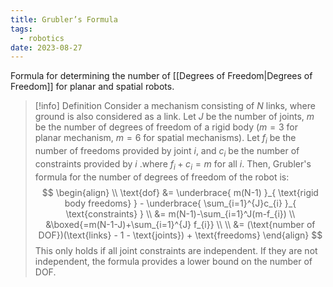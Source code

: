 ```yaml
---
title: Grubler’s Formula
tags:
  - robotics
date: 2023-08-27
---
```


Formula for determining the number of [[Degrees of Freedom|Degrees of Freedom]] for planar and spatial robots.

>[!info] Definition
>Consider a mechanism consisting of $N$ links, where ground is also considered as a link. Let $J$ be the number of joints, $m$ be the number of degrees of freedom of a rigid body ($m = 3$ for planar mechanism, $m=6$ for spatial mechanisms). Let $f_{i}$ be the number of freedoms provided by joint $i$, and $c_{i}$ be the number of constraints provided by $i$ .where $f_{i} + c_{i} = m$ for all $i$.
>Then, Grubler's formula for the number of degrees of freedom of the robot is:
>$$
>\begin{align} \\
>\text{dof} &= \underbrace{ m(N-1) }_{ \text{rigid body freedoms} } - \underbrace{ \sum_{i=1}^{J}c_{i} }_{ \text{constraints} } \\
>&= m(N-1)-\sum_{i=1}^J(m-f_{i}) \\
>&\boxed{=m(N-1-J)+\sum_{i=1}^{J} f_{i}} \\ \\
>&= (\text{number of DOF})(\text{links} - 1 - \text{joints}) + \text{freedoms}
>\end{align}
>$$
>This only holds if all joint constraints are independent. If they are not independent, the formula provides a lower bound on the number of DOF.


